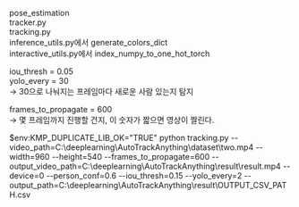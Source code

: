 pose_estimation <br>
tracker.py <br>
tracking.py <br>
inference_utils.py에서 generate_colors_dict <br>
interactive_utils.py에서 index_numpy_to_one_hot_torch <br>

iou_thresh = 0.05 <br>
yolo_every = 30 <br>
-> 30으로 나눠지는 프레임마다 새로운 사람 있는지 탐지 <br>

frames_to_propagate = 600 <br>
-> 몇 프레임까지 진행할 건지, 이 숫자가 짧으면 영상이 짤린다.


$env:KMP_DUPLICATE_LIB_OK="TRUE"
python tracking.py --video_path=C:\\deeplearning\\AutoTrackAnything\\dataset\\two.mp4 --width=960 --height=540 --frames_to_propagate=600 --output_video_path=C:\\deeplearning\\AutoTrackAnything\\result\\result.mp4 --device=0 --person_conf=0.6 --iou_thresh=0.15 --yolo_every=2 --output_path=C:\\deeplearning\\AutoTrackAnything\\result\\OUTPUT_CSV_PATH.csv
